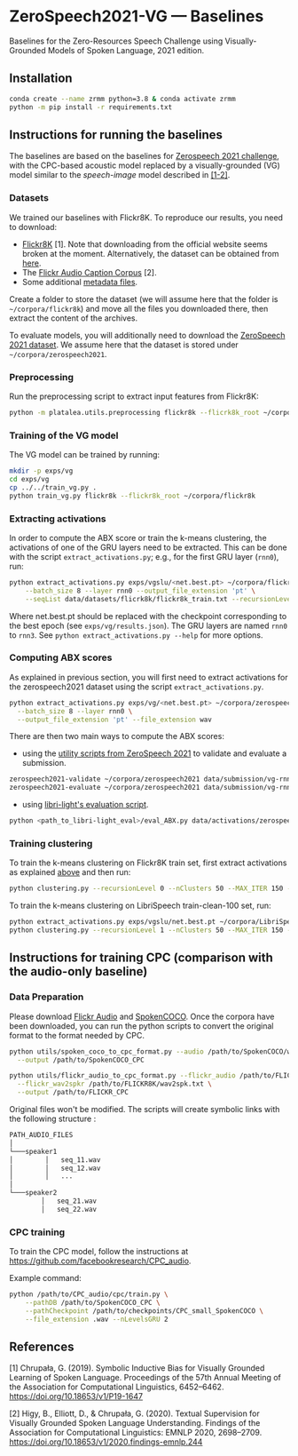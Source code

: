 # ZeroSpeech2021-VG &mdash; Baselines

Baselines for the Zero-Resources Speech Challenge using Visually-Grounded Models of Spoken Language, 2021 edition.

## Installation

```bash
conda create --name zrmm python=3.8 & conda activate zrmm
python -m pip install -r requirements.txt
```

## Instructions for running the baselines

The baselines are based on the baselines for [Zerospeech 2021 challenge](https://github.com/bootphon/zerospeech2021_baseline), with the CPC-based acoustic model replaced by a visually-grounded (VG) model similar to the *speech-image* model described in [[1-2]](README.md#references).

### Datasets

We trained our baselines with Flickr8K. To reproduce our results, you need to download:
* [Flickr8K](http://hockenmaier.cs.illinois.edu/Framing_Image_Description/KCCA.html) [1].
  Note that downloading from the official website seems broken at the moment.
  Alternatively, the dataset can be obtained from [here](https://github.com/jbrownlee/Datasets/blob/master/Flickr8k_Dataset.names).
* The [Flickr Audio Caption Corpus](https://groups.csail.mit.edu/sls/downloads/flickraudio/) [2].
* Some additional [metadata files](https://surfdrive.surf.nl/files/index.php/s/EF1bA9YYfhiBxoN).

Create a folder to store the dataset (we will assume here that the folder is `~/corpora/flickr8k`)  and move all the files you downloaded there, then extract the content of the archives.

To evaluate models, you will additionally need to download the [ZeroSpeech 2021 dataset](https://download.zerospeech.com). We assume here that the dataset is stored under `~/corpora/zerospeech2021`.

### Preprocessing

Run the preprocessing script to extract input features from Flickr8K:

```bash
python -m platalea.utils.preprocessing flickr8k --flicrk8k_root ~/corpora/flickr8k
```

### Training of the VG model

The VG model can be trained by running:

```bash
mkdir -p exps/vg
cd exps/vg
cp ../../train_vg.py .
python train_vg.py flickr8k --flickr8k_root ~/corpora/flickr8k
```

### Extracting activations

In order to compute the ABX score or train the k-means clustering, the activations of one of the GRU layers need to be extracted.
This can be done with the script `extract_activations.py`; e.g., for the first GRU layer (`rnn0`), run:

```bash
python extract_activations.py exps/vgslu/<net.best.pt> ~/corpora/flickr8k/flickr_audio/wavs data/activations/flickr8k/train \
    --batch_size 8 --layer rnn0 --output_file_extension 'pt' \
    --seqList data/datasets/flicrk8k/flickr8k_train.txt --recursionLevel 0
```

Where net.best.pt should be replaced with the checkpoint corresponding to the best epoch (see `exps/vg/results.json`).
The GRU layers are named `rnn0` to `rnn3`.
See `python extract_activations.py --help` for more options.

### Computing ABX scores

As explained in previous section, you will first need to extract activations for the zerospeech2021 dataset using the script `extract_activations.py`.

```bash
python extract_activations.py exps/vg/<net.best.pt> ~/corpora/zerospeech2021/phonetic/dev-clean/ data/activations/zerospeech2021 \
  --batch_size 8 --layer rnn0 \
  --output_file_extension 'pt' --file_extension wav
```

There are then two main ways to compute the ABX scores:

* using the [utility scripts from ZeroSpeech 2021](https://github.com/bootphon/zerospeech2021) to validate and evaluate a submission.

```bash
zerospeech2021-validate ~/corpora/zerospeech2021 data/submission/vg-rnn0 --no-lexical --no-syntactic --no-semantic --only-dev
zerospeech2021-evaluate ~/corpora/zerospeech2021 data/submission/vg-rnn0 --no-lexical --no-syntactic --no-semantic --force-cpu -o results/zerospeech2021/rnn0
```

* using [libri-light's evaluation script](https://github.com/facebookresearch/libri-light/tree/master/eval).

```bash
python <path_to_libri-light_eval>/eval_ABX.py data/activations/zerospeech2021/rnn0/  ~/corpora/zerospeech2021/phonetic/dev-clean/dev-clean.item --file_extension '.pt' --out results/abx/rnn0 --feature_size 0.02 --distance_mode 'cosine'
```

### Training clustering

To train the k-means clustering on Flickr8K train set, first extract activations as explained [above](#extracting-activations) and then run:

```bash
python clustering.py --recursionLevel 0 --nClusters 50 --MAX_ITER 150 --save --batchSizeGPU 500 data/activations/flickr8k/train/rnn0 exps/kmeans/flickr8k/rnn0
```

To train the k-means clustering on LibriSpeech train-clean-100 set, run:

```bash
python extract_activations.py exps/vgslu/net.best.pt ~/corpora/LibriSpeech/train-clean-100 data/activations/librispeech/train-clean-100 --batch_size 8 --layer rnn0 --output_file_extension 'pt' --file_extension flac
python clustering.py --recursionLevel 1 --nClusters 50 --MAX_ITER 150 --save --batchSizeGPU 500 data/activations/librispeech/train-clean-100/rnn0 exps/kmeans/librispeech/rnn0
```

## Instructions for training CPC (comparison with the audio-only baseline)

### Data Preparation

Please download [Flickr Audio](https://groups.csail.mit.edu/sls/downloads/flickraudio/) and [SpokenCOCO](https://groups.csail.mit.edu/sls/downloads/placesaudio/index.cgi).
Once the corpora have been downloaded, you can run the python scripts to convert the original format to the format needed by CPC.

```bash
python utils/spoken_coco_to_cpc_format.py --audio /path/to/SpokenCOCO/wavs \
  --output /path/to/SpokenCOCO_CPC

python utils/flickr_audio_to_cpc_format.py --flickr_audio /path/to/FLICKR8K/flickr_audio/wavs \
  --flickr_wav2spkr /path/to/FLICKR8K/wav2spk.txt \
  --output /path/to/FLICKR_CPC
```

Original files won't be modified. The scripts will create symbolic links with the following structure :

```bash
PATH_AUDIO_FILES
│
└───speaker1
│        │   seq_11.wav
│        │   seq_12.wav
│        │   ...
│
└───speaker2
        │   seq_21.wav
        │   seq_22.wav
```

### CPC training

To train the CPC model, follow the instructions at https://github.com/facebookresearch/CPC_audio.

Example command:

```bash
python /path/to/CPC_audio/cpc/train.py \
    --pathDB /path/to/SpokenCOCO_CPC \
    --pathCheckpoint /path/to/checkpoints/CPC_small_SpokenCOCO \
    --file_extension .wav --nLevelsGRU 2
```

## References

[1] Chrupała, G. (2019). Symbolic Inductive Bias for Visually Grounded Learning of Spoken Language. Proceedings of the 57th Annual Meeting of the Association for Computational Linguistics, 6452–6462. https://doi.org/10.18653/v1/P19-1647

[2] Higy, B., Elliott, D., & Chrupała, G. (2020). Textual Supervision for Visually Grounded Spoken Language Understanding. Findings of the Association for Computational Linguistics: EMNLP 2020, 2698–2709. https://doi.org/10.18653/v1/2020.findings-emnlp.244

